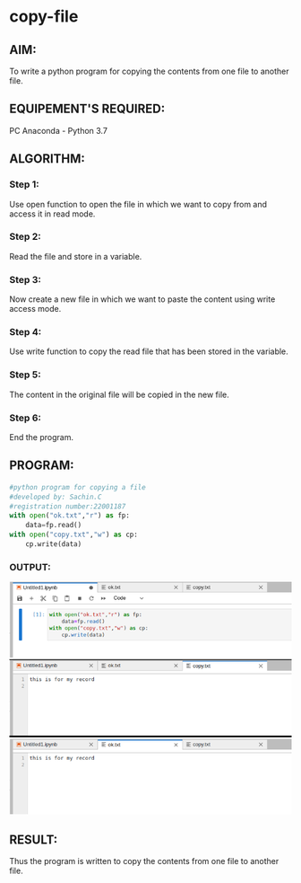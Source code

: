 # copy-file
## AIM:
To write a python program for copying the contents from one file to another file.
## EQUIPEMENT'S REQUIRED: 
PC
Anaconda - Python 3.7
## ALGORITHM: 
### Step 1:
Use open function to open the file in which we want to copy from and access it in read mode.
### Step 2: 
 Read the file and store in a variable.
### Step 3: 
Now create a new file in which we want to paste the content using write access mode.
### Step 4:  
Use write function to copy the read file that has been stored in the variable.
### Step 5: 
The content in the original file will be copied in the new file.
### Step 6: 
End the program.
## PROGRAM:
```python
#python program for copying a file
#developed by: Sachin.C
#registration number:22001187
with open("ok.txt","r") as fp:
    data=fp.read()
with open("copy.txt","w") as cp:
    cp.write(data)    
```
### OUTPUT:
![output](/copyfilecode.png)
![output](/copy.png)
![output](/okcopy.png)





## RESULT:
Thus the program is written to copy the contents from one file to another file.